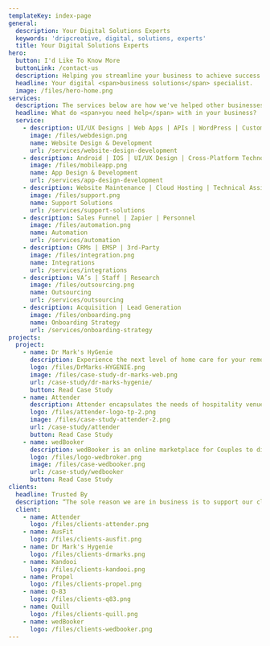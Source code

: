 ```yaml
---
templateKey: index-page
general:
  description: Your Digital Solutions Experts
  keywords: 'dripcreative, digital, solutions, experts'
  title: Your Digital Solutions Experts
hero:
  button: I'd Like To Know More
  buttonLink: /contact-us
  description: Helping you streamline your business to achieve success.
  headline: Your digital <span>business solutions</span> specialist.
  image: /files/hero-home.png
services:
  description: The services below are how we've helped other businesses.
  headline: What do <span>you need help</span> with in your business?
  service:
    - description: UI/UX Designs | Web Apps | APIs | WordPress | Custom Development
      image: /files/webdesign.png
      name: Website Design & Development
      url: /services/website-design-development
    - description: Android | IOS | UI/UX Design | Cross-Platform Technology
      image: /files/mobileapp.png
      name: App Design & Development
      url: /services/app-design-development
    - description: Website Maintenance | Cloud Hosting | Technical Assistance
      image: /files/support.png
      name: Support Solutions
      url: /services/support-solutions
    - description: Sales Funnel | Zapier | Personnel
      image: /files/automation.png
      name: Automation
      url: /services/automation
    - description: CRMs | EMSP | 3rd-Party
      image: /files/integration.png
      name: Integrations
      url: /services/integrations
    - description: VA’s | Staff | Research
      image: /files/outsourcing.png
      name: Outsourcing
      url: /services/outsourcing
    - description: Acquisition | Lead Generation
      image: /files/onboarding.png
      name: Onboarding Strategy
      url: /services/onboarding-strategy
projects:
  project:
    - name: Dr Mark's HyGenie
      description: Experience the next level of home care for your removable dental appliance with Dr Mark’s HyGenie.
      logo: /files/DrMarks-HYGENIE.png
      image: /files/case-study-dr-marks-web.png
      url: /case-study/dr-marks-hygenie/
      button: Read Case Study
    - name: Attender
      description: Attender encapsulates the needs of hospitality venues and workers in one platform. Hospitality work made simple.
      logo: /files/attender-logo-tp-2.png
      image: /files/case-study-attender-2.png
      url: /case-study/attender
      button: Read Case Study
    - name: wedBooker
      description: wedBooker is an online marketplace for Couples to discover and book professional Suppliers & Venues for their wedding.
      logo: /files/logo-wedbroker.png
      image: /files/case-wedbooker.png
      url: /case-study/wedbooker
      button: Read Case Study
clients:
  headline: Trusted By
  description: “The sole reason we are in business is to support our clients' success”
  client:
    - name: Attender
      logo: /files/clients-attender.png
    - name: AusFit
      logo: /files/clients-ausfit.png
    - name: Dr Mark's Hygenie
      logo: /files/clients-drmarks.png
    - name: Kandooi
      logo: /files/clients-kandooi.png
    - name: Propel
      logo: /files/clients-propel.png
    - name: Q-83
      logo: /files/clients-q83.png
    - name: Quill
      logo: /files/clients-quill.png
    - name: wedBooker
      logo: /files/clients-wedbooker.png
---
```


